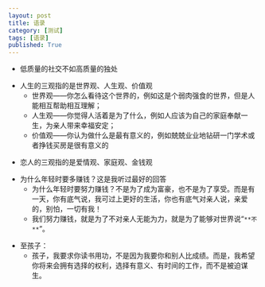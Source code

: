 ```yaml
---
layout: post
title: 语录
category: [测试]
tags: [语录]
published: True
---
```



+ 低质量的社交不如高质量的独处


- 人生的三观指的是世界观、人生观、价值观
	- 世界观——你怎么看待这个世界的，例如这是个弱肉强食的世界，但是人能相互帮助相互理解；
	- 人生观——你觉得人活着是为了什么，例如人应该为自己的家庭奉献一生，为亲人带来幸福安定；
	- 价值观——你认为做什么是最有意义的，例如兢兢业业地钻研一门学术或者挣钱买房是很有意义的


+ 恋人的三观指的是爱情观、家庭观、金钱观


- 为什么年轻时要多赚钱？这是我听过最好的回答
	- 为什么年轻时要努力赚钱？不是为了成为富豪，也不是为了享受。而是有一天，你有底气说，我可过上更好的生活，你也有底气对亲人说，亲爱的，别怕，一切有我！
	- 我们努力赚钱，就是为了不对亲人无能为力，就是为了能够对世界说“`**不**`”。


+ 至孩子：
	- 孩子，我要求你读书用功，不是因为我要你和别人比成绩。而是，我希望你将来会拥有选择的权利，选择有意义、有时间的工作，而不是被迫谋生。

